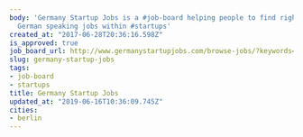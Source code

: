 ```yaml
---
body: 'Germany Startup Jobs is a #job-board helping people to find right English and
  German speaking jobs within #startups'
created_at: "2017-06-28T20:36:16.598Z"
is_approved: true
job_board_url: http://www.germanystartupjobs.com/browse-jobs/?keywords=&location=berlin
slug: germany-startup-jobs
tags:
- job-board
- startups
title: Germany Startup Jobs
updated_at: "2019-06-16T10:36:09.745Z"
cities:
- berlin
---
```

